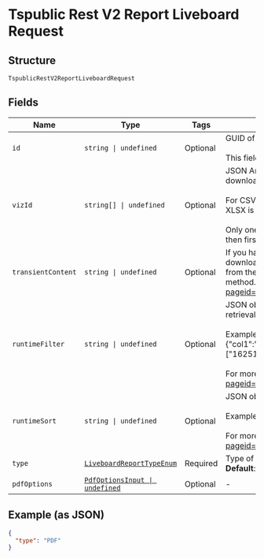 
# Tspublic Rest V2 Report Liveboard Request

## Structure

`TspublicRestV2ReportLiveboardRequest`

## Fields

| Name | Type | Tags | Description |
|  --- | --- | --- | --- |
| `id` | `string \| undefined` | Optional | GUID of the Liveboard to download.<br><br>This field is considered only when no input is provided for transientContent field. |
| `vizId` | `string[] \| undefined` | Optional | JSON Array of GUIDs of the visualizations in the Liveboard to be included in the downloaded file.<br><br>For CSV, XLSX and PNG file download, visualization id is mandatory. CSV and XLSX is valid only for visualization of type table and PNG is valid for charts.<br><br>Only one value will be accepted for these formats. If multiple values are provided then first value in the array will be considered. |
| `transientContent` | `string \| undefined` | Optional | If you have embedded ThoughtSpot in your host application, and you want to download Liveboards with unsaved changes as a file, pass the transient content from the browser fetch request, using the getExportRequestForCurrentPinboard method. For more information, see https://developers.thoughtspot.com/docs/?pageid=liveboard-export-api#transient-pinboard. |
| `runtimeFilter` | `string \| undefined` | Optional | JSON object which contains filter condition to filter the data at the time of data retrieval.<br><br>Example: {"col1":"region","op1":"EQ","val1":"northeast","col2":"date","op2":"BET","val2":["1625126400000","1625126400000"]}<br><br>For more information, see https://developers.thoughtspot.com/docs/?pageid=runtime-filters |
| `runtimeSort` | `string \| undefined` | Optional | JSON object which provides columns to sort the data at the time of data retrieval.<br><br>Example: {"sortCol1":"region","asc1":true,"sortCol2":"date"}<br><br>For more information, see https://developers.thoughtspot.com/docs/?pageid=runtime-filters |
| `type` | [`LiveboardReportTypeEnum`](../../doc/models/liveboard-report-type-enum.md) | Required | Type of file to be generated.<br>**Default**: `LiveboardReportTypeEnum.PDF` |
| `pdfOptions` | [`PdfOptionsInput \| undefined`](../../doc/models/pdf-options-input.md) | Optional | - |

## Example (as JSON)

```json
{
  "type": "PDF"
}
```

